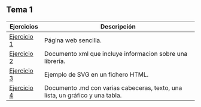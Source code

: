 ## Tema 1
  Ejercicios   | Descripción
------------- | ------------
 [Ejercicio 1](Tema1/Ejercicio1.html)  | Página web sencilla.
 [Ejercicio 2](Tema1/Ejercicio2.xml)  | Documento xml que incluye informacion sobre una librería.
 [Ejercicio 3](Tema1/Ejercicio3.html)  | Ejemplo de SVG en un fichero HTML.
 [Ejercicio 4](https://github.com/afercin/pruebaLLMM/blob/master/README.md)  | Documento .md con varias cabeceras, texto, una lista, un gráfico y una tabla.

